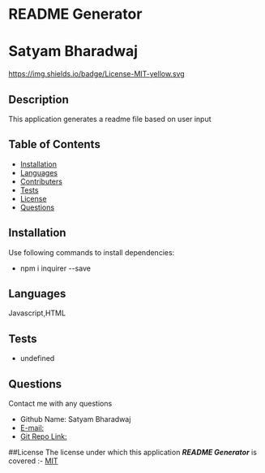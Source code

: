 # <b>README Generator</b>

  # <b>Satyam Bharadwaj</b>

  https://img.shields.io/badge/License-MIT-yellow.svg

  ## Description
  This application generates a readme file based on user input

  ## Table of Contents
  * [Installation](#installation)
  * [Languages](#languages)
  * [Contributers](#contributers)
  * [Tests](#tests)
  * [License](#licence)
  * [Questions](#questions)
  ## Installation

  Use following commands to install dependencies:
  * npm i inquirer --save

  ## Languages
  Javascript,HTML

  ## Tests
  * undefined

  ## Questions
  Contact me with any questions
  *  Github Name: Satyam Bharadwaj
  *  [E-mail:](sbharadw@kent.edu)
  *  [Git Repo Link:](www.github.com/sbharadw)

  ##License
  The license under which this application ***README Generator*** is covered :- [MIT](https://opensource.org/licenses/MIT)

  
